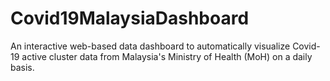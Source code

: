 # Covid19MalaysiaDashboard
An interactive web-based data dashboard to automatically visualize Covid-19 active cluster data from Malaysia's Ministry of Health (MoH) on a daily basis.
